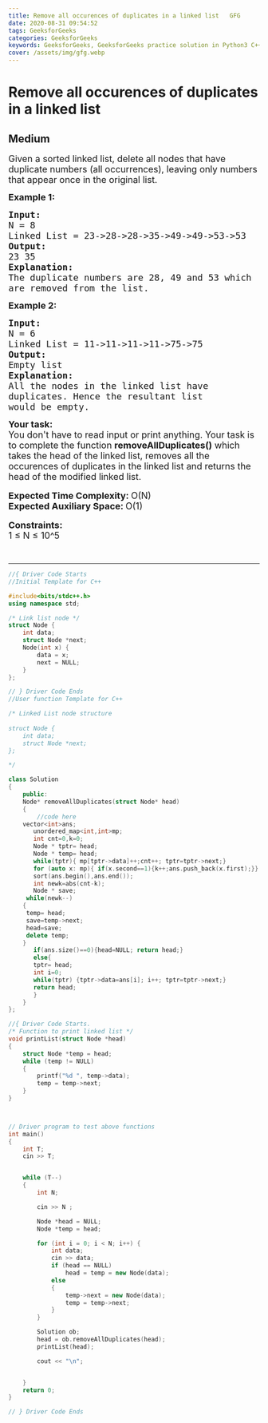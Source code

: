 ```yaml
---
title: Remove all occurences of duplicates in a linked list   GFG
date: 2020-08-31 09:54:52
tags: GeeksforGeeks
categories: GeeksforGeeks
keywords: GeeksforGeeks, GeeksforGeeks practice solution in Python3 C++ Java, Remove all occurences of duplicates in a linked list - GFG solution
cover: /assets/img/gfg.webp
---
```



# Remove all occurences of duplicates in a linked list
## Medium
<div class="problems_problem_content__Xm_eO"><p><span style="font-size:18px">Given a sorted linked list, delete all nodes that have duplicate numbers (all occurrences), leaving only numbers that appear once in the original list.&nbsp;</span></p>

<p><span style="font-size:18px"><strong>Example 1:</strong></span></p>

<pre><span style="font-size:18px"><strong>Input: </strong></span>
<span style="font-size:18px">N = 8</span>
<span style="font-size:18px">Linked List = 23-&gt;28-&gt;28-&gt;35-&gt;49-&gt;49-&gt;53-&gt;53</span>
<span style="font-size:18px"><strong>Output:</strong> 
23 35</span>
<span style="font-size:18px"><strong>Explanation:</strong></span>
<span style="font-size:18px">The duplicate numbers are 28, 49 and 53 which 
are removed from the list.</span></pre>

<p><span style="font-size:18px"><strong>Example 2:</strong></span></p>

<pre><span style="font-size:18px"><strong>Input:</strong></span>
<span style="font-size:18px">N =<strong> </strong>6</span>
<span style="font-size:18px">Linked List =<strong> </strong>11-&gt;11-&gt;11-&gt;11-&gt;75-&gt;75</span>
<span style="font-size:18px"><strong>Output: 
</strong>Empty list</span>
<span style="font-size:18px"><strong>Explanation:</strong></span>
<span style="font-size:18px">All the nodes in the linked list have 
duplicates. </span><span style="font-size:18px">Hence the resultant list 
would be empty.</span></pre>

<div><span style="font-size:18px"><strong>Your task:</strong></span></div>

<div><span style="font-size:18px">You don't have to read input or print anything. Your task is to complete the function <strong>removeAllDuplicates()</strong>&nbsp;which takes the head of the linked list,&nbsp;removes&nbsp;all the occurences of duplicates in the linked list and returns the head of the modified linked list.</span></div>

<div>&nbsp;</div>

<div><span style="font-size:18px"><strong>Expected Time Complexity: </strong>O(N)</span></div>

<div><span style="font-size:18px"><strong>Expected Auxiliary Space: </strong>O(1)</span></div>

<div>&nbsp;</div>

<div><span style="font-size:18px"><strong>Constraints:</strong></span></div>

<div><span style="font-size:18px">1 ≤ N&nbsp;≤ 10^5</span></div>

<p>&nbsp;</p>
</div>

---




```cpp
//{ Driver Code Starts
//Initial Template for C++

#include<bits/stdc++.h>
using namespace std;

/* Link list node */
struct Node {
	int data;
	struct Node *next;
	Node(int x) {
		data = x;
		next = NULL;
	}
};

// } Driver Code Ends
//User function Template for C++

/* Linked List node structure
    
struct Node {
	int data;
	struct Node *next;
};

*/

class Solution
{
    public:
    Node* removeAllDuplicates(struct Node* head)
    {
        //code here
    vector<int>ans;
       unordered_map<int,int>mp;
       int cnt=0,k=0;
       Node * tptr= head;
       Node * temp= head;
       while(tptr){ mp[tptr->data]++;cnt++; tptr=tptr->next;}
       for (auto x: mp){ if(x.second==1){k++;ans.push_back(x.first);}}
       sort(ans.begin(),ans.end());
       int newk=abs(cnt-k);
       Node * save;
     while(newk--)
    {
     temp= head;
     save=temp->next;
     head=save;
     delete temp;
    }
       if(ans.size()==0){head=NULL; return head;}
       else{
       tptr= head;
       int i=0;
       while(tptr) {tptr->data=ans[i]; i++; tptr=tptr->next;}
       return head;
       }
    }
};

//{ Driver Code Starts.
/* Function to print linked list */
void printList(struct Node *head)
{
	struct Node *temp = head;
	while (temp != NULL)
	{
		printf("%d ", temp->data);
		temp = temp->next;
	}
}



// Driver program to test above functions
int main()
{
	int T;
	cin >> T;


	while (T--)
	{
		int N;

		cin >> N ;

		Node *head = NULL;
		Node *temp = head;

		for (int i = 0; i < N; i++) {
			int data;
			cin >> data;
			if (head == NULL)
				head = temp = new Node(data);
			else
			{
				temp->next = new Node(data);
				temp = temp->next;
			}
		}

		Solution ob;
		head = ob.removeAllDuplicates(head);
		printList(head);

		cout << "\n";


	}
	return 0;
}

// } Driver Code Ends
```
